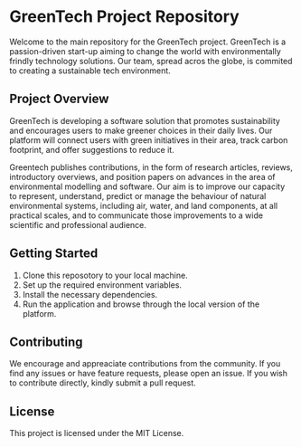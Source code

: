 # GreenTech Project Repository

Welcome to the main repository for the GreenTech project. GreenTech is a passion-driven start-up aiming to change the world with environmentally frindly technology solutions. Our team, spread acros the globe, is commited to creating a sustainable tech environment.

## Project Overview

GreenTech is developing a software solution that promotes sustainability and encourages users to make greener choices in their daily lives. Our platform will connect users with green initiatives in their area, track carbon footprint, and offer suggestions to reduce it.

Greentech publishes contributions, in the form of research articles, reviews, introductory overviews, and position papers on advances in the area of environmental modelling and software. Our aim is to improve our capacity to represent, understand, predict or manage the behaviour of natural environmental systems, including air, water, and land components, at all practical scales, and to communicate those improvements to a wide scientific and professional audience.
## Getting Started

1. Clone this reposotory to your local machine.
2. Set up the required environment variables.
3. Install the necessary dependencies.
4. Run the application and browse through the local version of the platform.

## Contributing

We encourage and appreaciate contributions from the community. If you find any issues or have feature requests, please open an issue. If you wish to contribute directly, kindly submit a pull request.

## License

This project is licensed under the MIT License.
